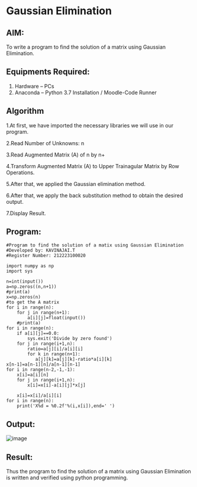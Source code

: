 # Gaussian Elimination

## AIM:
To write a program to find the solution of a matrix using Gaussian Elimination.

## Equipments Required:
1. Hardware – PCs
2. Anaconda – Python 3.7 Installation / Moodle-Code Runner

## Algorithm
1.At first, we have imported the necessary libraries we will use in our program.

2.Read Number of Unknowns: n

3.Read Augmented Matrix (A) of n by n+

4.Transform Augmented Matrix (A) to Upper Trainagular Matrix by Row Operations.

5.After that, we applied the Gaussian elimination method.

6.After that, we apply the back substitution method to obtain the desired output.

7.Display Result.

## Program:
```
#Program to find the solution of a matix using Gaussian Elimination
#Developed by: KAVINAJAI.T
#Register Number: 212223100020

import numpy as np
import sys

n=int(input())
a=np.zeros((n,n+1))
#print(a)
x=np.zeros(n)
#to get the A matrix
for i in range(n):
    for j in range(n+1):
        a[i][j]=float(input())
    #print(a)
for i in range(n):
    if a[i][j]==0.0:
        sys.exit('Divide by zero found')
    for j in range(i+1,n):
        ratio=a[j][i]/a[i][i]
        for k in range(n+1):
           a[j][k]=a[j][k]-ratio*a[i][k]
x[n-1]=a[n-1][n]/a[n-1][n-1]
for i in range(n-2,-1,-1):
    x[i]=a[i][n]
    for j in range(i+1,n):
        x[i]=x[i]-a[i][j]*x[j]
        
    x[i]=x[i]/a[i][i]
for i in range(n):
    print('X%d = %0.2f'%(i,x[i]),end=' ')
```
## Output:
![image](https://github.com/Kavin1311/Gaussian/assets/145695724/14f466c1-6285-4b01-9587-2a3483acac4a)


## Result:
Thus the program to find the solution of a matrix using Gaussian Elimination is written and verified using python programming.

